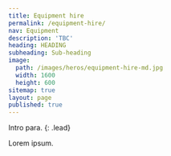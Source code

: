 ```yaml
---
title: Equipment hire
permalink: /equipment-hire/
nav: Equipment
description: 'TBC'
heading: HEADING
subheading: Sub-heading
image:
  path: /images/heros/equipment-hire-md.jpg
  width: 1600
  height: 600
sitemap: true
layout: page
published: true
---
```


Intro para.
{: .lead}

Lorem ipsum.
